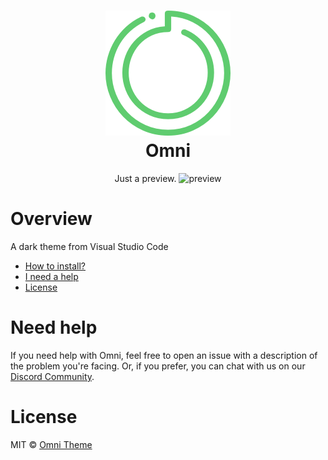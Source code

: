 <h1 align="center">
<img src="./icon.png" alt="Omni"><br />
Omni
</h1>

<p align="center">
Just a preview.
<img src="https://i.imgur.com/vUQNEXV.png" alt="preview"/></p>

# Overview

A dark theme from Visual Studio Code

- [How to install?](INSTALL.md)
- [I need a help](#need-help)
- [License](#license)

# Need help

If you need help with Omni, feel free to open an issue with a description of the problem you're facing. Or, if you prefer, you can chat with us on our [Discord Community](https://discordapp.com/invite/gCRAFhc).

# License

MIT © [Omni Theme](https://github.com/getomni)
